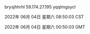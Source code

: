 brysjhhrhl 59.174.27.195 yqqlmgsycl

2022年 06月 04日 星期六 08:50:03 CST

2022年 06月 04日 星期六 00:50:03 GMT
